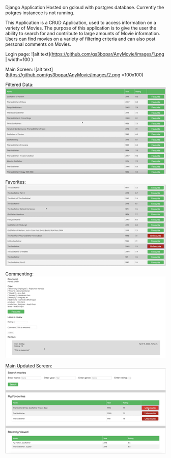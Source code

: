 Django Application Hosted on gcloud with postgres database. Currently the potgres instancce is not running.

This Application is a CRUD Application, used to access information on a variety of Movies. 
The purpose of this application is to give the user the ability to search for and contribute to large amounts of Movie information.
Users can find movies on a variety of filtering criteria and can also post personal comments on Movies.

Login page:
![alt text](https://github.com/gs3bopar/AnyMovie/images/1.png | width=100 )

Main Screen:
![alt text](https://github.com/gs3bopar/AnyMovie/images/2.png =100x100)

Filtered Data:
![alt text](https://github.com/gs3bopar/AnyMovie/blob/main/images/3.png?raw=true) 

Favorites:
![alt text](https://github.com/gs3bopar/AnyMovie/blob/main/images/4.png?raw=true)

Commenting:
![alt text](https://github.com/gs3bopar/AnyMovie/blob/main/images/5.png?raw=true)

Main Updated Screen:
![alt text](https://github.com/gs3bopar/AnyMovie/blob/main/images/6.png?raw=true)
